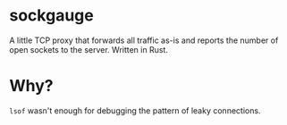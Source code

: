# sockgauge

A little TCP proxy that forwards all traffic as-is and reports the number of open sockets to the server. Written in Rust.

# Why?

`lsof` wasn't enough for debugging the pattern of leaky connections.